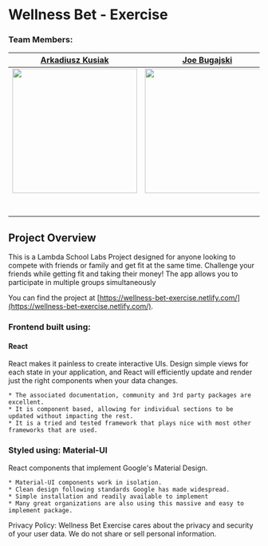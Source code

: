# Wellness Bet - Exercise

### Team Members:

|                                    [Arkadiusz Kusiak](https://github.com/akusiak23)                                    |                                      [Joe Bugajski](https://github.com/JoeBugajski)                                       |                                     [Lydia Thornton](https://github.com/Lydster)                                      |                                       [Megan Jones](https://github.com/meginks)                                       |                                [Patrick Schwindt](https://github.com/pschwin)                                 |
| :--------------------------------------------------------------------------------------------------------------------: | :-----------------------------------------------------------------------------------------------------------------------: | :-------------------------------------------------------------------------------------------------------------------: | :-------------------------------------------------------------------------------------------------------------------: | :-----------------------------------------------------------------------------------------------------------: |
| [<img src="https://avatars2.githubusercontent.com/u/9092505?s=460&v=4" width = "250" />](https://github.com/akusiak23) | [<img src="https://avatars3.githubusercontent.com/u/42302710?s=400&v=4" width = "250" />](https://github.com/JoeBugajski) | [<img src="https://avatars2.githubusercontent.com/u/34220889?s=460&v=4" width = "250" />](https://github.com/Lydster) | [<img src="https://avatars3.githubusercontent.com/u/38929577?s=460&v=4" width = "250" />](https://github.com/meginks) |           [<img src="https://i.imgur.com/r8R5gIk.png" width = "250" />](https://github.com/pschwin)           |
|                 [<img src="https://github.com/favicon.ico" width="15"> ](https://github.com/akusiak23)                 |                 [<img src="https://github.com/favicon.ico" width="15"> ](https://github.com/JoeBugajski)                  |                 [<img src="https://github.com/favicon.ico" width="15"> ](https://github.com/Lydster)                  |                 [<img src="https://github.com/favicon.ico" width="15"> ](https://github.com/meginks)                  |             [<img src="https://github.com/favicon.ico" width="15"> ](https://github.com/pschwin)              |
|     [ <img src="https://static.licdn.com/sc/h/al2o9zrvru7aqj8e1x2rzsrca" width="15"> ](https://www.linkedin.com/)      |       [ <img src="https://static.licdn.com/sc/h/al2o9zrvru7aqj8e1x2rzsrca" width="15"> ](https://www.linkedin.com/)       |     [ <img src="https://static.licdn.com/sc/h/al2o9zrvru7aqj8e1x2rzsrca" width="15"> ](https://www.linkedin.com/in/lydia-thornton/)     |     [ <img src="https://static.licdn.com/sc/h/al2o9zrvru7aqj8e1x2rzsrca" width="15"> ](https://www.linkedin.com/in/megan-jones123/)     | [ <img src="https://static.licdn.com/sc/h/al2o9zrvru7aqj8e1x2rzsrca" width="15"> ](https://www.linkedin.com/) |

## Project Overview

This is a Lambda School Labs Project designed for anyone looking to compete with friends or family and get fit at the same time. Challenge your friends while getting fit and taking their money! The app allows you to participate in multiple groups simultaneously

You can find the project at [https://wellness-bet-exercise.netlify.com/](https://wellness-bet-exercise.netlify.com/).

### Frontend built using:

#### React

React makes it painless to create interactive UIs. Design simple views for each state in your application, and React will efficiently update and render just the right components when your data changes.

    * The associated documentation, community and 3rd party packages are excellent.
    * It is component based, allowing for individual sections to be updated without impacting the rest.
    * It is a tried and tested framework that plays nice with most other frameworks that are used.

### Styled using: Material-UI

React components that implement Google's Material Design.

    * Material-UI components work in isolation.
    * Clean design following standards Google has made widespread.
    * Simple installation and readily available to implement
    * Many great organizations are also using this massive and easy to implement package.

Privacy Policy:
Wellness Bet Exercise cares about the privacy and security of your user data. We do not share or sell personal information.
